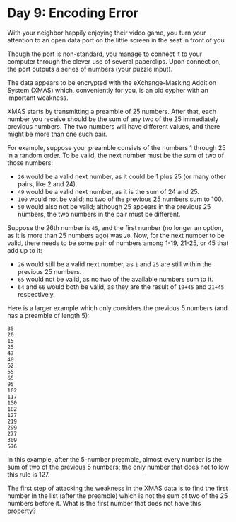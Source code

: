 Day 9: Encoding Error
=====================

With your neighbor happily enjoying their video game, you turn your attention to an open data port on the little screen
in the seat in front of you.

Though the port is non-standard, you manage to connect it to your computer through the clever use of several paperclips.
Upon connection, the port outputs a series of numbers (your puzzle input).

The data appears to be encrypted with the eXchange-Masking Addition System (XMAS) which, conveniently for you, is an old
cypher with an important weakness.

XMAS starts by transmitting a preamble of 25 numbers. After that, each number you receive should be the sum of any two
of the 25 immediately previous numbers. The two numbers will have different values, and there might be more than one
such pair.

For example, suppose your preamble consists of the numbers 1 through 25 in a random order. To be valid, the next number
must be the sum of two of those numbers:

* ``26`` would be a valid next number, as it could be 1 plus 25 (or many other pairs, like 2 and 24).
* ``49`` would be a valid next number, as it is the sum of 24 and 25.
* ``100`` would not be valid; no two of the previous 25 numbers sum to 100.
* ``50`` would also not be valid; although 25 appears in the previous 25 numbers, the two numbers in the pair must be
  different.

Suppose the 26th number is ``45``, and the first number (no longer an option, as it is more than 25 numbers ago)
was ``20``. Now, for the next number to be valid, there needs to be some pair of numbers among 1-19, 21-25, or 45 that
add up to it:

* ``26`` would still be a valid next number, as ``1`` and ``25`` are still within the previous 25 numbers.
* ``65`` would not be valid, as no two of the available numbers sum to it.
* ``64`` and ``66`` would both be valid, as they are the result of ``19+45`` and ``21+45`` respectively.

Here is a larger example which only considers the previous 5 numbers (and has a preamble of length 5):

    35
    20
    15
    25
    47
    40
    62
    55
    65
    95
    102
    117
    150
    182
    127
    219
    299
    277
    309
    576

In this example, after the 5-number preamble, almost every number is the sum of two of the previous 5 numbers; the only
number that does not follow this rule is 127.

The first step of attacking the weakness in the XMAS data is to find the first number in the list (after the preamble)
which is not the sum of two of the 25 numbers before it. What is the first number that does not have this property?
